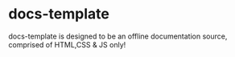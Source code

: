 # docs-template

docs-template is designed to be an offline documentation source, comprised of HTML,CSS & JS only!
